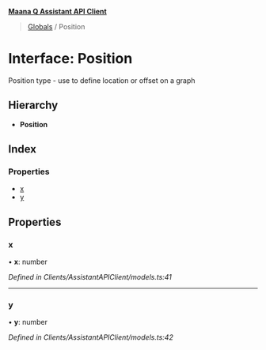 **[Maana Q Assistant API Client](../README.md)**

> [Globals](../README.md) / Position

# Interface: Position

Position type - use to define location or offset on a graph

## Hierarchy

* **Position**

## Index

### Properties

* [x](position.md#x)
* [y](position.md#y)

## Properties

### x

•  **x**: number

*Defined in Clients/AssistantAPIClient/models.ts:41*

___

### y

•  **y**: number

*Defined in Clients/AssistantAPIClient/models.ts:42*
